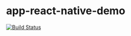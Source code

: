 # app-react-native-demo

[![Build Status](https://dev.azure.com/karlosarr/app-react-demo/_apis/build/status/karlosarr.app-react-native-demo?branchName=master)](https://dev.azure.com/karlosarr/app-react-demo/_build/latest?definitionId=6&branchName=master)
